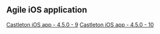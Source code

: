 ## Agile iOS application

[Castleton iOS app - 4.5.0 - 9](itms-services://?action=download-manifest&url=https://dl.dropboxusercontent.com/s/uiawu3qplq14dy6/Castleton-4.5.0-9.plist) 
[Castleton iOS app - 4.5.0 - 10](itms-services://?action=download-manifest&url=https://dl.dropboxusercontent.com/s/p40gdm2hmfgr4ws/Castleton-4.5.0-10.plist) 
